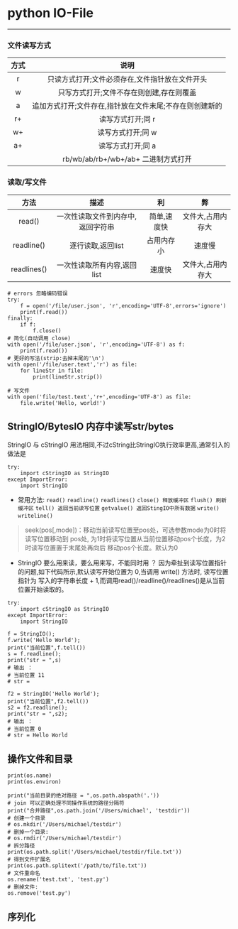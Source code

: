 # python IO-File
------

### 文件读写方式

| 方式 | 说明 |
|:-:|:-:|
| r | 只读方式打开;文件必须存在,文件指针放在文件开头 |
| w | 只写方式打开;文件不存在则创建,存在则覆盖 |
| a | 追加方式打开;文件存在,指针放在文件末尾;不存在则创建新的 |
| r+ | 读写方式打开;同 r |
| w+ | 读写方式打开;同 w |
| a+ | 读写方式打开;同 a |
|  | rb/wb/ab/rb+/wb+/ab+ 二进制方式打开 |


### 读取/写文件
| 方法 | 描述 | 利 | 弊 |
| :-: | :-: | :-:| :-: |
| read() | 一次性读取文件到内存中,返回字符串 | 简单,速度快 |文件大,占用内存大|
| readline() | 逐行读取,返回list | 占用内存小 | 速度慢 |
| readlines() | 一次性读取所有内容,返回list | 速度快 | 文件大,占用内存大 |
```
# errors 忽略编码错误
try:
    f = open('/file/user.json', 'r',encoding='UTF-8',errors='ignore')
    print(f.read())
finally:
    if f:
        f.close()
# 简化(自动调用 close)
with open('/file/user.json', 'r',encoding='UTF-8') as f:
    print(f.read())
# 更好的写法(strip:去掉末尾的'\n')
with open('/file/user.text','r') as file:
    for lineStr in file:
        print(lineStr.strip())
		
# 写文件
with open('file/test.text','r+',encoding='UTF-8') as file:
	file.write('Hello, world!')
```

## StringIO/BytesIO 内存中读写str/bytes
StringIO 与 cStringIO 用法相同,不过cString比StringIO执行效率更高,通常引入的做法是
```
try:  
    import cStringIO as StringIO  
except ImportError:  
    import StringIO 
```
* 常用方法:
`read()` `readline()` `readlines()` `close() 释放缓冲区` `flush() 刷新缓冲区` 
`tell() 返回当前读写位置` `getvalue() 返回StingIO中所有数据` `write()` `writeline()`
> seek(pos[,mode])：移动当前读写位置至pos处，可选参数mode为0时将读写位置移动到 pos处,
为1时将读写位置从当前位置移动pos个长度，为2时读写位置置于末尾处再向后 移动pos个长度。默认为0

* StringIO 要么用来读，要么用来写，不能同时用 ？
因为牵扯到读写位置指针的问题,如下代码所示,默认读写开始位置为 0,当调用 write() 方法时,
读写位置指针为 写入的字符串长度 + 1,而调用read()/readline()/readlines()是从当前位置开始读取的。
```
try:  
    import cStringIO as StringIO  
except ImportError:
    import StringIO 
    
f = StringIO();
f.write('Hello World');
print("当前位置",f.tell())
s = f.readline();
print("str = ",s)
# 输出 ：
# 当前位置 11
# str = 

f2 = StringIO('Hello World');
print("当前位置",f2.tell())
s2 = f2.readline();
print("str = ",s2);
# 输出 ：
# 当前位置 0
# str = Hello World
```

## 操作文件和目录
```
print(os.name)
print(os.environ)

print("当前目录的绝对路径 = ",os.path.abspath('.'))
# join 可以正确处理不同操作系统的路径分隔符
print("合并路径",os.path.join('/Users/michael', 'testdir'))
# 创建一个目录
# os.mkdir('/Users/michael/testdir')
# 删掉一个目录:
# os.rmdir('/Users/michael/testdir')
# 拆分路径
print(os.path.split('/Users/michael/testdir/file.txt'))
# 得到文件扩展名
print(os.path.splitext('/path/to/file.txt'))
# 文件重命名
os.rename('test.txt', 'test.py')
# 删掉文件:
os.remove('test.py')
```

## 序列化


